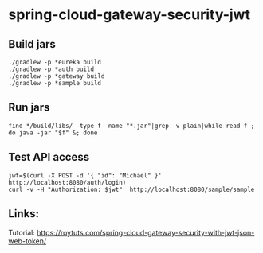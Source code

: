 # spring-cloud-gateway-security-jwt

## Build jars
```
./gradlew -p *eureka build
./gradlew -p *auth build
./gradlew -p *gateway build
./gradlew -p *sample build
```

## Run jars
```
find */build/libs/ -type f -name "*.jar"|grep -v plain|while read f ; do java -jar "$f" &; done
```

## Test API access
```
jwt=$(curl -X POST -d '{ "id": "Michael" }'  http://localhost:8080/auth/login)
curl -v -H "Authorization: $jwt"  http://localhost:8080/sample/sample   
```

## Links:
Tutorial: https://roytuts.com/spring-cloud-gateway-security-with-jwt-json-web-token/
